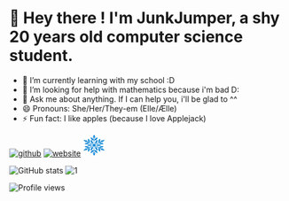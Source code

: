 # 🍎 Hey there ! I'm JunkJumper, a shy 20 years old computer science student.
- 🔭 I’m currently learning with my school :D
- 🤔 I’m looking for help with mathematics because i'm bad D: 
- 💬 Ask me about anything. If I can help you, i'll be glad to ^^ 
- 😄 Pronouns: She/Her/They-em (Elle/Ælle)
- ⚡ Fun fact: I like apples (because I love Applejack)

[<img src='https://cdn.jsdelivr.net/npm/simple-icons@3.0.1/icons/github.svg' alt='github' height='40'>](https://github.com/JunkJumper)  [<img src='https://cdn.jsdelivr.net/npm/simple-icons@3.0.1/icons/icloud.svg' alt='website' height='40'>](https://www.junkjumper-projects.com/) <a href='https://archiveprogram.github.com/'><img src='https://raw.githubusercontent.com/acervenky/animated-github-badges/master/assets/acbadge.gif' width='40' height='40'></a> 

![GitHub stats](https://github-readme-stats.vercel.app/api?username=JunkJumper&show_icons=true&count_private=true)
![1](https://github-readme-stats.vercel.app/api/top-langs/?username=JunkJumper&hide=css)

![Profile views](https://gpvc.arturio.dev/JunkJumper)  
